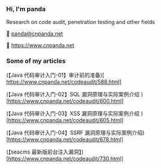 ### Hi, I'm panda

Research on code audit, penetration testing and other fields

🏣 panda@cnpanda.net

🔗 https://www.cnpanda.net


### Some of my articles

(【Java 代码审计入门-01】审计前的准备)[ https://www.cnpanda.net/codeaudit/588.html]

(【Java 代码审计入门-02】SQL 漏洞原理与实际案例介绍 )[https://www.cnpanda.net/codeaudit/600.html]

(【Java 代码审计入门-03】XSS 漏洞原理与实际案例介绍 )[https://www.cnpanda.net/codeaudit/605.html]

(【Java 代码审计入门-04】SSRF 漏洞原理与实际案例介绍)[https://www.cnpanda.net/codeaudit/678.html]

(【seacms 最新版前台注入漏洞】)[https://www.cnpanda.net/codeaudit/730.html]
